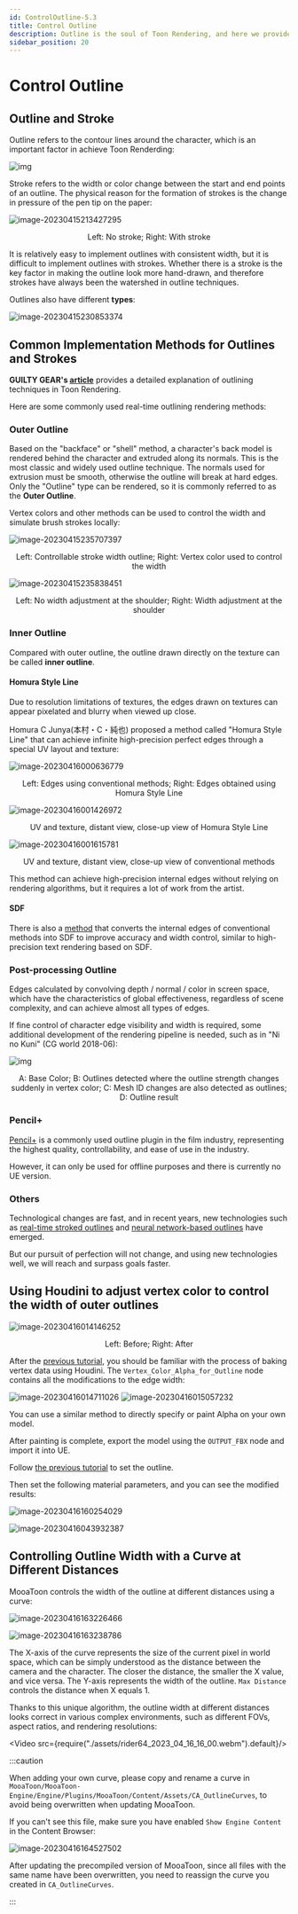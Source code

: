 ```yaml
---
id: ControlOutline-5.3
title: Control Outline
description: Outline is the soul of Toon Rendering, and here we provide a series of techniques for precise control of character outlines.
sidebar_position: 20
---
```


# Control Outline

## Outline and Stroke

Outline refers to the contour lines around the character, which is an important factor in achieve Toon Renderding:

![img](./assets/UnityChang_Line.png)

Stroke refers to the width or color change between the start and end points of an outline. The physical reason for the formation of strokes is the change in pressure of the pen tip on the paper:

![image-20230415213427295](./assets/image-20230415213427295.png)<center>Left: No stroke; Right: With stroke</center>

It is relatively easy to implement outlines with consistent width, but it is difficult to implement outlines with strokes. Whether there is a stroke is the key factor in making the outline look more hand-drawn, and therefore strokes have always been the watershed in outline techniques.

Outlines also have different **types**:

![image-20230415230853374](./assets/image-20230415230853374.png)

## Common Implementation Methods for Outlines and Strokes

**GUILTY GEAR's [article](https://www.4gamer.net/games/216/G021678/20140703095/index_2.html)** provides a detailed explanation of outlining techniques in Toon Rendering.

Here are some commonly used real-time outlining rendering methods:

### Outer Outline

Based on the "backface" or "shell" method, a character's back model is rendered behind the character and extruded along its normals. This is the most classic and widely used outline technique. The normals used for extrusion must be smooth, otherwise the outline will break at hard edges. Only the "Outline" type can be rendered, so it is commonly referred to as the **Outer Outline**.

Vertex colors and other methods can be used to control the width and simulate brush strokes locally:

![image-20230415235707397](./assets/image-20230415235707397.png)<center>Left: Controllable stroke width outline; Right: Vertex color used to control the width</center>

![image-20230415235838451](./assets/image-20230415235838451.png)<center>Left: No width adjustment at the shoulder; Right: Width adjustment at the shoulder</center>

### Inner Outline

Compared with outer outline, the outline drawn directly on the texture can be called **inner outline**.

#### Homura Style Line

Due to resolution limitations of textures, the edges drawn on textures can appear pixelated and blurry when viewed up close.

Homura C Junya(本村・C・純也) proposed a method called "Homura Style Line" that can achieve infinite high-precision perfect edges through a special UV layout and texture:

![image-20230416000636779](./assets/image-20230416000636779.png)<center>Left: Edges using conventional methods; Right: Edges obtained using Homura Style Line</center>

![image-20230416001426972](./assets/image-20230416001426972.png)<center>UV and texture, distant view, close-up view of Homura Style Line</center>

![image-20230416001615781](./assets/image-20230416001615781.png)<center>UV and texture, distant view, close-up view of conventional methods</center>

This method can achieve high-precision internal edges without relying on rendering algorithms, but it requires a lot of work from the artist.

#### SDF

There is also a [method](https://zhuanlan.zhihu.com/p/113190695) that converts the internal edges of conventional methods into SDF to improve accuracy and width control, similar to high-precision text rendering based on SDF.

### Post-processing Outline

Edges calculated by convolving depth / normal / color in screen space, which have the characteristics of global effectiveness, regardless of scene complexity, and can achieve almost all types of edges.

If fine control of character edge visibility and width is required, some additional development of the rendering pipeline is needed, such as in "Ni no Kuni" (CG world 2018-06):

![img](./assets/800.png)<center>A: Base Color; B: Outlines detected where the outline strength changes suddenly in vertex color; C: Mesh ID changes are also detected as outlines; D: Outline result</center>

### Pencil+

[Pencil+](https://www.psoft.co.jp/jp/product/pencil/unity/) is a commonly used outline plugin in the film industry, representing the highest quality, controllability, and ease of use in the industry.

However, it can only be used for offline purposes and there is currently no UE version.

### Others

Technological changes are fast, and in recent years, new technologies such as [real-time stroked outlines](https://github.com/JiangWZW/Realtime-GPU-Contour-Curves-from-3D-Mesh) and [neural network-based outlines](https://github.com/DifanLiu/NeuralStrokes) have emerged.

But our pursuit of perfection will not change, and using new technologies well, we will reach and surpass goals faster.



## Using Houdini to adjust vertex color to control the width of outer outlines

![image-20230416014146252](./assets/image-20230416014146252.png)<center>Left: Before; Right: After</center>

After the [previous tutorial](/docs/TutorialLegacy/5.0-5.3/AddAdvancedRenderingFeaturesToCharacters/ControlTheShapeOfShadows-5.3#transferring-custom-normals-using-houdini), you should be familiar with the process of baking vertex data using Houdini. The `Vertex_Color_Alpha_for_Outline` node contains all the modifications to the edge width:

![image-20230416014711026](./assets/image-20230416014711026.png)
![image-20230416015057232](./assets/image-20230416015057232.png)

You can use a similar method to directly specify or paint Alpha on your own model.

After painting is complete, export the model using the `OUTPUT_FBX` node and import it into UE.

Follow [the previous tutorial](/docs/Tutorial/ImportANewCharacter#outline-settings) to set the outline.

Then set the following material parameters, and you can see the modified results:

![image-20230416160254029](./assets/image-20230416160254029.png)

![image-20230416043932387](./assets/image-20230416043932387.png)

## Controlling Outline Width with a Curve at Different Distances

MooaToon controls the width of the outline at different distances using a curve:

![image-20230416163226466](./assets/image-20230416163226466.png)

![image-20230416163238786](./assets/image-20230416163238786.png)

The X-axis of the curve represents the size of the current pixel in world space, which can be simply understood as the distance between the camera and the character. The closer the distance, the smaller the X value, and vice versa. The Y-axis represents the width of the outline. `Max Distance` controls the distance when X equals 1.

Thanks to this unique algorithm, the outline width at different distances looks correct in various complex environments, such as different FOVs, aspect ratios, and rendering resolutions:

<Video src={require("./assets/rider64_2023_04_16_16_00.webm").default}/>

:::caution

When adding your own curve, please copy and rename a curve in `MooaToon/MooaToon-Engine/Engine/Plugins/MooaToon/Content/Assets/CA_OutlineCurves`, to avoid being overwritten when updating MooaToon.

If you can't see this file, make sure you have enabled `Show Engine Content` in the Content Browser:

![image-20230416164527502](./assets/image-20230416164527502.png)

After updating the precompiled version of MooaToon, since all files with the same name have been overwritten, you need to reassign the curve you created in `CA_OutlineCurves`.

:::

